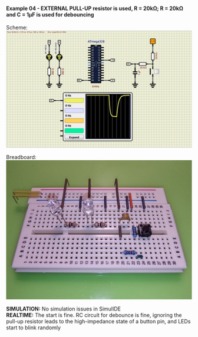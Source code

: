 #### Example 04 - EXTERNAL PULL-UP resistor is used, R = 20kΩ; R = 20kΩ and C = 1µF is used for debouncing  

Scheme:  
<img src="scheme.jpeg">  

Breadboard:  
<img src="photo.jpg">  

**SIMULATION:** No simulation issues in SimulIDE  
**REALTIME:** The start is fine. RC circuit for debounce is fine, ignoring the pull-up resistor leads to the high-impedance state of a button pin, and LEDs start to blink randomly  